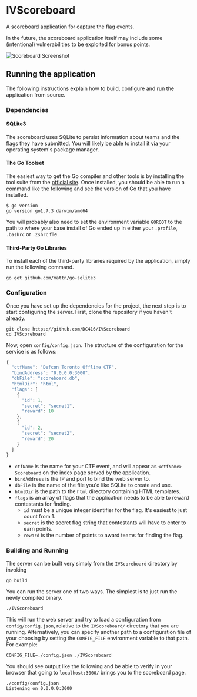 # IVScoreboard

A scoreboard application for capture the flag events.

In the future, the scoreboard application itself may include some (intentional) vulnerabilities to be exploited for bonus points.

![Scoreboard Screenshot](https://u.pomf.is/kwamcd.png)



## Running the application

The following instructions explain how to build, configure and run the application from source.

### Dependencies

#### SQLite3

The scoreboard uses SQLite to persist information about teams and the flags they have submitted. You will likely be able to install it via your operating system's package manager.

#### The Go Toolset

The easiest way to get the Go compiler and other tools is by installing the tool suite from the [official site](https://golang.org/dl/). Once installed, you should be able to run a command like the following and see the version of Go that you have installed.

```
$ go version
go version go1.7.3 darwin/amd64
```

You will probably also need to set the environment variable `GOROOT` to the path to where your base install of Go ended up in either your `.profile`, `.bashrc` or `.zshrc` file.

#### Third-Party Go Libraries

To install each of the third-party libraries required by the application, simply run the following command.

```
go get github.com/mattn/go-sqlite3
```

### Configuration

Once you have set up the dependencies for the project, the next step is to start configuring the server. First, clone the repository if you haven't already.

```
git clone https://github.com/DC416/IVScoreboard
cd IVScoreboard
```

Now, open `config/config.json`. The structure of the configuration for the service is as follows:

```javascript
{
  "ctfName": "Defcon Toronto Offline CTF",
  "bindAddress": "0.0.0.0:3000",
  "dbFile": "scoreboard.db",
  "htmlDir": "html",
  "flags": [
    {
      "id": 1,
      "secret": "secret1",
      "reward": 10
    },
    {
      "id": 2,
      "secret": "secret2",
      "reward": 20
    }
  ]
}
```

* `ctfName` is the name for your CTF event, and will appear as `<ctfName> Scoreboard` on the index page served by the application.
* `bindAddress` is the IP and port to bind the web server to.
* `dbFile` is the name of the file you'd like SQLite to create and use.
* `htmlDir` is the path to the `html` directory containing HTML templates.
* `flags` is an array of flags that the application needs to be able to reward contestants for finding.
  * `id` must be a unique integer identifier for the flag. It's easiest to just count from 1.
  * `secret` is the secret flag string that contestants will have to enter to earn points.
  * `reward` is the number of points to award teams for finding the flag.

### Building and Running

The server can be built very simply from the `IVScoreboard` directory by invoking

```
go build
```

You can run the server one of two ways. The simplest is to just run the newly compiled binary.

```
./IVScoreboard
```

This will run the web server and try to load a configuration from `config/config.json`, relative to the `IVScoreboard/` directory that you are running. Alternatively, you can specify another path to a configuration file of your choosing by setting the `CONFIG_FILE` environment variable to that path. For example:

```
CONFIG_FILE=./config.json ./IVScoreboard
```

You should see output like the following and be able to verify in your browser that going to `localhost:3000/` brings you to the scoreboard page.

```
./config/config.json
Listening on 0.0.0.0:3000
```

